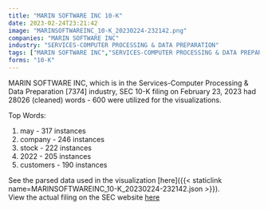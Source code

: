 ```yaml
---
title: "MARIN SOFTWARE INC 10-K"
date: 2023-02-24T23:21:42
image: "MARINSOFTWAREINC_10-K_20230224-232142.png"
companies: "MARIN SOFTWARE INC"
industry: "SERVICES-COMPUTER PROCESSING & DATA PREPARATION"
tags: ["MARIN SOFTWARE INC","SERVICES-COMPUTER PROCESSING & DATA PREPARATION","02-23-2023","10-K"]
forms: "10-K"
---
```

MARIN SOFTWARE INC, which is in the Services-Computer Processing & Data Preparation [7374] industry, SEC 10-K filing on February 23, 2023 had 28026 (cleaned) words - 600 were utilized for the visualizations.

Top Words:
1. may - 317 instances
2. company - 246 instances
3. stock - 222 instances
4. 2022 - 205 instances
5. customers - 190 instances


See the parsed data used in the visualization [here]({{< staticlink name=MARINSOFTWAREINC_10-K_20230224-232142.json >}}).  
View the actual filing on the SEC website [here](https://www.sec.gov/Archives/edgar/data/1389002/0000950170-23-004149.txt)
